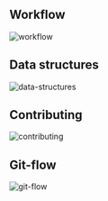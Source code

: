 ## Workflow

![workflow](https://raw.github.com/darth10/git-info/master/imgs/transport-workflow.png)

## Data structures

![data-structures](https://raw.github.com/darth10/git-info/master/imgs/data-structures.png)

## Contributing 

![contributing](https://raw.github.com/darth10/git-info/master/imgs/contributing.png)

## Git-flow

![git-flow](https://raw.github.com/darth10/git-info/master/imgs/gitflow.png)



